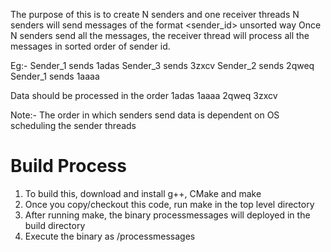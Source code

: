 The purpose of this is to create N senders and one receiver threads
N senders will send messages of the format <sender_id><alphanumeric string> unsorted way
Once N senders send all the messages, the receiver thread will process all the messages in sorted order of sender id.

Eg:- 
Sender_1 sends 1adas
Sender_3 sends 3zxcv
Sender_2 sends 2qweq
Sender_1 sends 1aaaa

Data should be processed in the order
1adas
1aaaa
2qweq
3zxcv

Note:- The order in which senders send data is dependent on OS scheduling the sender threads

Build Process
=============
1. To build this, download and install g++, CMake and make
2. Once you copy/checkout this code, run make in the top level directory
3. After running make, the binary processmessages will deployed in the build directory
4. Execute the binary as <path to build directory>/processmessages

